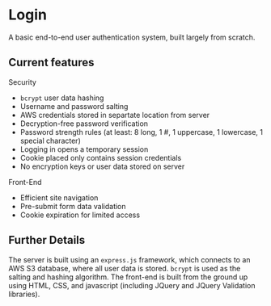 # Login
A basic end-to-end user authentication system, built largely from scratch.

## Current features
Security
* `bcrypt` user data hashing
* Username and password salting
* AWS credentials stored in separtate location from server
* Decryption-free password verification
* Password strength rules (at least: 8 long, 1 #, 1 uppercase, 1 lowercase, 1 special character)
* Logging in opens a temporary session
* Cookie placed only contains session credentials
* No encryption keys or user data stored on server

Front-End
* Efficient site navigation
* Pre-submit form data validation
* Cookie expiration for limited access


## Further Details
The server is built using an `express.js` framework, which connects to an AWS S3 database, where all user data is stored. `bcrypt` is used as the salting and hashing algorithm. The front-end is built from the ground up using HTML, CSS, and javascript (including JQuery and JQuery Validation libraries). 
